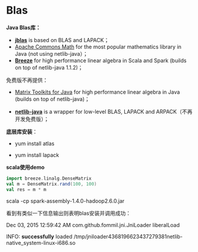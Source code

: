 # Blas

**Java Blas库：**

- **[jblas]([http://jblas.org](http://jblas.org/))** is based on BLAS and LAPACK；
- [Apache Commons Math](http://commons.apache.org/proper/commons-math/) for the most popular mathematics library in Java (not using netlib-java）；
- **[Breeze](https://github.com/scalanlp/breeze)** for high performance linear algebra in Scala and Spark (builds on top of netlib-java 1.1.2)；

免费版不再提供：

- [Matrix Toolkits for Java](https://github.com/fommil/matrix-toolkits-java/) for high performance linear algebra in Java (builds on top of netlib-java)；

- [**netlib-java**](https://github.com/fommil/netlib-java) is a wrapper for low-level BLAS, LAPACK and ARPACK（不再开发免费版）；



**底层库安装**：

- yum install atlas

- yum install lapack



**scala使用demo** 

```scala
import breeze.linalg.DenseMatrix  
val m = DenseMatrix.rand(100, 100)  
val res = m * m  
```

scala -cp spark-assembly-1.4.0-hadoop2.6.0.jar

看到有类似一下信息输出则表明blas安装并调用成功：

Dec 03, 2015 12:59:42 AM com.github.fommil.jni.JniLoader liberalLoad

INFO: **successfully** loaded /tmp/jniloader4368196623437279381netlib-native_system-linux-i686.so